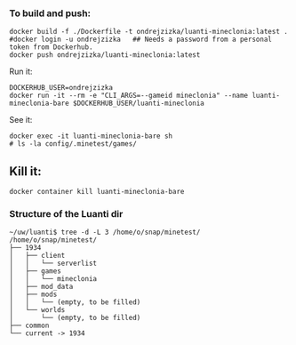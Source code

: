 

### To build and push:

```shell
docker build -f ./Dockerfile -t ondrejzizka/luanti-mineclonia:latest .
#docker login -u ondrejzizka   ## Needs a password from a personal token from Dockerhub.
docker push ondrejzizka/luanti-mineclonia:latest
````

Run it:
```shell
DOCKERHUB_USER=ondrejzizka
docker run -it --rm -e "CLI_ARGS=--gameid mineclonia" --name luanti-mineclonia-bare $DOCKERHUB_USER/luanti-mineclonia
```

See it:
```shell
docker exec -it luanti-mineclonia-bare sh
# ls -la config/.minetest/games/
```

##  Kill it:
```shell
docker container kill luanti-mineclonia-bare
```



### Structure of the Luanti dir

```shell
~/uw/luanti$ tree -d -L 3 /home/o/snap/minetest/
/home/o/snap/minetest/
├── 1934
│   ├── client
│   │   └── serverlist
│   ├── games
│   │   └── mineclonia
│   ├── mod_data
│   ├── mods
│   │   └── (empty, to be filled)
│   └── worlds
│       └── (empty, to be filled)
├── common
└── current -> 1934
```

